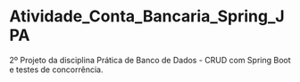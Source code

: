 # Atividade_Conta_Bancaria_Spring_JPA
2º Projeto da disciplina Prática de Banco de Dados - CRUD com Spring Boot e testes de concorrência.
